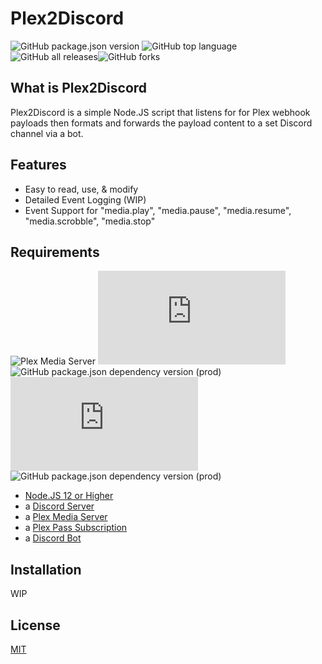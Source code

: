 Plex2Discord
===============
![GitHub package.json version](https://img.shields.io/github/package-json/v/mixerrules/Plex2Discord?style=plastic) ![GitHub top language](https://img.shields.io/github/languages/top/mixerrules/Plex2Discord?style=plastic) ![GitHub all releases](https://img.shields.io/github/downloads/mixerrules/Plex2Discord/total?label=Downloads&style=plastic)![GitHub forks](https://img.shields.io/github/forks/mixerrules/Plex2Discord?color=green&style=plastic)

## What is Plex2Discord
Plex2Discord is a simple Node.JS script that listens for for Plex webhook payloads then formats and forwards the payload content to a set Discord channel via a bot.

## Features
* Easy to read, use, & modify
* Detailed Event Logging (WIP)
* Event Support for "media.play", "media.pause", "media.resume", "media.scrobble", "media.stop"

## Requirements
![Plex Media Server](https://img.shields.io/badge/Plex%20Media%20Server-v1.3.4%20%26%20Up-brightgreen?style=plastic) ![node-current](https://img.shields.io/node/v/discord.js?label=Node.JS&style=plastic) ![GitHub package.json dependency version (prod)](https://img.shields.io/github/package-json/dependency-version/mixerrules/Plex2Discord/express?style=plastic) ![GitHub package.json dependency version (prod)](https://img.shields.io/github/package-json/dependency-version/mixerrules/Plex2Discord/discord.js?style=plastic) ![GitHub package.json dependency version (prod)](https://img.shields.io/github/package-json/dependency-version/mixerrules/Plex2Discord/busboy?style=plastic)

* [Node.JS 12 or Higher](https://nodejs.org/en/download/)
* a [Discord Server](https://support.discord.com/hc/en-us/articles/204849977-How-do-I-create-a-server-)
* a [Plex Media Server](https://www.plex.tv/media-server-downloads/#plex-media-server)
* a [Plex Pass Subscription](https://www.plex.tv/plex-pass/)
* a [Discord Bot](https://discordjs.guide/preparations/setting-up-a-bot-application.html#creating-your-bot)


## Installation
WIP

## License
[MIT](https://github.com/mixerrules/Plex2Discord/blob/main/LICENSE)
